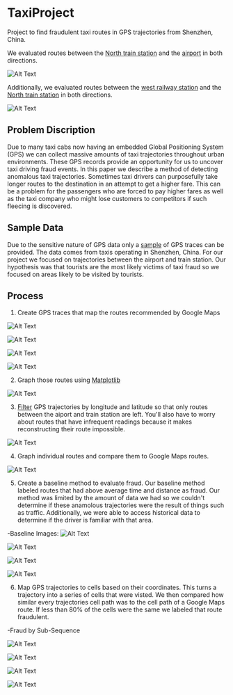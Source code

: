 # TaxiProject
Project to find fraudulent taxi routes in GPS trajectories from Shenzhen, China. 

We evaluated routes between the [North train station](https://www.google.com/maps/place/%E6%B7%B1%E5%9C%B3%E5%8C%97/@22.609247,114.02878,15z/data=!4m5!3m4!1s0x0:0x8b45ae202baadf7!8m2!3d22.609247!4d114.02878) and the [airport](https://www.google.com/maps/place/Shenzhen+Bao'an+International+Airport/@22.636828,113.814606,15z/data=!4m2!3m1!1s0x0:0xfc263ee96a7dc355?ved=2ahUKEwi8oMvntrnfAhV5wcQHHfKuAE0Q_BIwDXoECAUQCA) in both directions. 

![Alt Text](https://github.com/dtroupe18/TaxiProject/blob/master/AirToTrain/Images/Train-to-airport-google-maps.png)


Additionally, we evaluated routes between the [west railway station](https://www.google.com/maps/place/Railway+Station+%EF%BC%88West%EF%BC%89+Exit/@22.5342536,114.1092764,16.87z/data=!4m12!1m6!3m5!1s0x340387c818047d83:0x19d70ddf7e3f5cfb!2sHOME+INN+SHENZHEN+RAILWAY+STATION!8m2!3d22.533691!4d114.111333!3m4!1s0x0:0x7e0a7ba85352fcba!8m2!3d22.5345792!4d114.1104855) and the [North train station](https://www.google.com/maps/place/%E6%B7%B1%E5%9C%B3%E5%8C%97/@22.609247,114.02878,15z/data=!4m5!3m4!1s0x0:0x8b45ae202baadf7!8m2!3d22.609247!4d114.02878) in both directions. 

![Alt Text](https://github.com/dtroupe18/TaxiProject/blob/master/TrainToTrain/Images/SummaryImages/West-To-North-Google-Maps-Image.png)




## Problem Discription
Due to many taxi cabs now having an embedded Global Positioning System (GPS) we can collect massive amounts of taxi trajectories throughout urban environments. These GPS records provide an opportunity for us to uncover taxi driving fraud events. In this paper we describe a method of detecting anomalous taxi trajectories. Sometimes taxi drivers can purposefully take longer routes to the destination in an attempt to get a higher fare. This can be a problem for the passengers who are forced to pay higher fares as well as the taxi company who might lose customers to competitors if such fleecing is discovered.



## Sample Data
Due to the sensitive nature of GPS data only a [sample](http://www-users.cs.umn.edu/~tianhe/BIGDATA/UrbanCPS/TaxiData/TaxiData) of GPS traces can be provided. The data comes from taxis operating in Shenzhen, China. For our project we focused on trajectories between the airport and train station. Our hypothesis was that tourists are the most likely victims of taxi fraud so we focused on areas likely to be visited by tourists.



## Process

1. Create GPS traces that map the routes recommended by Google Maps

![Alt Text](https://github.com/dtroupe18/TaxiProject/blob/master/AirToTrain/Images/Airport-to-train-google-maps.png)

![Alt Text](https://github.com/dtroupe18/TaxiProject/blob/master/AirToTrain/Images/Train%20to%20Airport%20Station%20Google%20Maps.png)



![Alt Text](https://github.com/dtroupe18/TaxiProject/blob/master/TrainToTrain/Images/SummaryImages/West-To-North-Google-Maps-Image.png)

![Alt Text](https://github.com/dtroupe18/TaxiProject/blob/master/TrainToTrain/Images/SummaryImages/Train%20Station%20West%20to%20Train%20Station%20North%20Google%20Maps%20Routes.png)



2. Graph those routes using [Matplotlib](https://matplotlib.org/) 

![Alt Text](https://github.com/dtroupe18/TaxiProject/blob/master/Project-Images/JustGoogleMaps/All%20Google%20Maps%20Routes.png)

3. [Filter](https://github.com/dtroupe18/TaxiProject/blob/master/Python-Scripts/find_relevant_trajectories.py) GPS trajectories by longitude and latitude so that only routes between the aiport and train station are left. You'll also have to worry about routes that have infrequent readings because it makes reconstructing their route impossible. 

![Alt Text](https://github.com/dtroupe18/TaxiProject/blob/master/Project-Images/Linear-Routes/Train%20to%20Airport%20Routes%20With%20Infrequent%20Readings.png)


4. Graph individual routes and compare them to Google Maps routes. 

![Alt Text](https://github.com/dtroupe18/TaxiProject/blob/master/Project-Images/All-Route-Graphs/Airport-To-Train-Route-Graphs/Airport%20to%20Train%20Route%20164730.png)

5. Create a baseline method to evaluate fraud. Our baseline method labeled routes that had above average time and distance as fraud. Our method was limited by the amount of data we had so we couldn't determine if these anamolous trajectories were the result of things such as traffic. Additionally, we were able to access historical data to determine if the driver is familiar with that area. 

-Baseline Images:
![Alt Text](https://github.com/dtroupe18/TaxiProject/blob/master/Project-Images/BaselineImages/Airport%20to%20Train%20All%20Routes.png)

![Alt Text](https://github.com/dtroupe18/TaxiProject/blob/master/Project-Images/BaselineImages/Train%20to%20Airport%20All%20Routes%20with%20Errors%20Colored.png)

![Alt Text](https://github.com/dtroupe18/TaxiProject/blob/master/Project-Images/BaselineImages/Train%20to%20Airport%20All%20Routes%20without%20Errors.png)

![Alt Text](https://github.com/dtroupe18/TaxiProject/blob/master/Project-Images/BaselineImages/Train%20to%20Airport%20All%20Routes.png)

6. Map GPS trajectories to cells based on their coordinates. This turns a trajectory into a series of cells that were visted. We then compared how similar every trajectories cell path was to the cell path of a Google Maps route. If less than 80% of the cells were the same we labeled that route fraudulent. 

-Fraud by Sub-Sequence

![Alt Text](https://github.com/dtroupe18/TaxiProject/blob/master/Project-Images/Sub-Sequence-Images/Airport%20to%20Train%20All%20Routes%20-%20Fraud%20by%20Sub-Sequence.png)

![Alt Text](https://github.com/dtroupe18/TaxiProject/blob/master/Project-Images/Sub-Sequence-Images/Train%20to%20Airport%20All%20Routes%20-%20Fraud%20by%20Sub-Sequence%20with%20Errors%20Colored.png)

![Alt Text](https://github.com/dtroupe18/TaxiProject/blob/master/Project-Images/Sub-Sequence-Images/Train%20to%20Airport%20All%20Routes%20-%20Fraud%20by%20Sub-Sequence%20without%20Errors.png)

![Alt Text](https://github.com/dtroupe18/TaxiProject/blob/master/Project-Images/Sub-Sequence-Images/Train%20to%20Airport%20All%20Routes%20-%20Fraud%20by%20Sub-Sequence.png)



